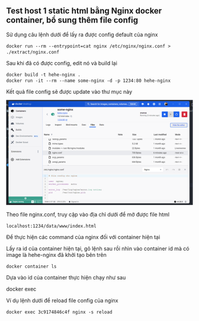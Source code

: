 ## Test host 1 static html bằng Nginx docker container, bổ sung thêm file config

Sử dụng câu lệnh dưới để lấy ra được config default của nginx

```
docker run --rm --entrypoint=cat nginx /etc/nginx/nginx.conf > ./extract/nginx.conf
```

Sau khi đã có được config, edit nó và build lại

```
docker build -t hehe-nginx .
docker run -it --rm --name some-nginx -d -p 1234:80 hehe-nginx
```

Kết quả file config sẽ được update vào thư mục này

![config-nginx-location](image/nginx-config-location.png)

Theo file nginx.conf, truy cập vào địa chỉ dưới để mở được file html

```
localhost:1234/data/www/index.html
```

Để thực hiện các command của nginx đối với container hiện tại

Lấy ra id của container hiện tại, gõ lệnh sau rồi nhìn vào container id mà có image là hehe-nginx đã khởi tạo bên trên

```
docker container ls
```

Dựa vào id của container thực hiện chạy như sau

docker exec <container-id> <command-nginx>

Ví dụ lệnh dưới để reload file config của nginx

```
docker exec 3c9174846c4f nginx -s reload
```
